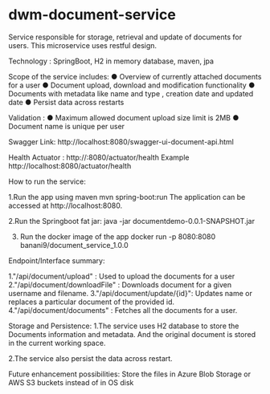 # dwm-document-service

Service responsible for storage, retrieval and update of documents for users. This microservice uses restful design.

Technology : SpringBoot, H2 in memory database, maven, jpa

Scope of the service includes:
● Overview of currently attached documents for a user
● Document upload, download and modification functionality
● Documents with metadata like name and type , creation date and updated date
● Persist data across restarts

Validation : 
● Maximum allowed document upload size limit is 2MB
● Document name is unique per user


Swagger Link: http://localhost:8080/swagger-ui-document-api.html

Health Actuator :
http://<server>:8080/actuator/health
Example
http://localhost:8080/actuator/health  

How to run the service:

1.Run the app using maven
    mvn spring-boot:run
The application can be accessed at http://localhost:8080.

2.Run the Springboot fat jar:
    java -jar documentdemo-0.0.1-SNAPSHOT.jar

3. Run the docker image of the app
docker run -p 8080:8080 banani9/document_service_1.0.0

Endpoint/Interface summary:

1."/api/document/upload" : Used to upload the documents for a user
2."/api/document/downloadFile" : Downloads document for a given username and filename.
3."/api/document/update/{id}": Updates name or replaces a particular document of the provided id.
4."/api/document/documents" : Fetches all the documents for a user.


Storage and Persistence:
1.The service uses H2 database to store the Documents information and metadata.
And the original document is stored in the current working space.

2.The service also persist the data across restart.


Future enhancement possibilities:
Store the files in Azure Blob Storage or AWS S3 buckets instead of in OS disk

